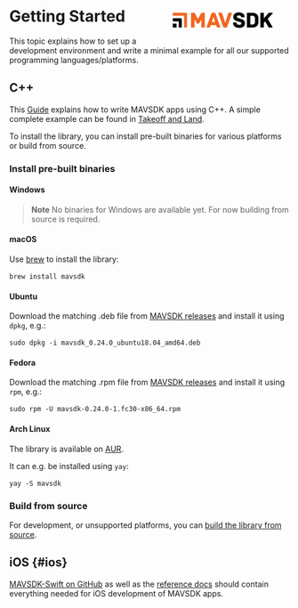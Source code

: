 # Getting Started <div style="float:right; padding:10px; margin-right:20px;"><img src="../../assets/site/sdk_logo_full.png" title="MAVSDK Logo" width="180px"/></div>

<!-- NOTE, currently not built into final docset -->

This topic explains how to set up a development environment and write a minimal example for all our supported programming languages/platforms.

## C++

This [Guide](../guide/README.md) explains how to write MAVSDK apps using C++.
A simple complete example can be found in [Takeoff and Land](../examples/takeoff_and_land.md).

To install the library, you can install pre-built binaries for various platforms or build from source.

### Install pre-built binaries

#### Windows

> **Note** No binaries for Windows are available yet. For now building from source is required.

#### macOS

Use [brew](https://brew.sh/) to install the library:

```
brew install mavsdk
```


#### Ubuntu

Download the matching .deb file from [MAVSDK releases](https://github.com/mavlink/MAVSDK/releases) and install it using `dpkg`, e.g.:

```
sudo dpkg -i mavsdk_0.24.0_ubuntu18.04_amd64.deb
```

#### Fedora

Download the matching .rpm file from [MAVSDK releases](https://github.com/mavlink/MAVSDK/releases) and install it using `rpm`, e.g.:

```
sudo rpm -U mavsdk-0.24.0-1.fc30-x86_64.rpm
```

#### Arch Linux

The library is available on [AUR](https://aur.archlinux.org/packages/mavsdk/).

It can e.g. be installed using `yay`:

```
yay -S mavsdk
```

### Build from source

For development, or unsupported platforms, you can [build the library from source](../contributing/build.md).


## iOS {#ios}

[MAVSDK-Swift on GitHub](https://github.com/mavlink/MAVSDK-Swift) as well as the [reference docs](http://dronecode-sdk-swift.s3.eu-central-1.amazonaws.com/docs/master/index.html) should contain everything needed for iOS development of MAVSDK apps.
